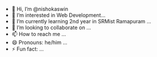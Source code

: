 - 👋 Hi, I’m @nishokaswin
- 👀 I’m interested in Web Development...
- 🌱 I’m currently learning 2nd year in SRMist Ramapuram ...
- 💞️ I’m looking to collaborate on ...
- 📫 How to reach me ...
- 😄 Pronouns: he/him ...
- ⚡ Fun fact: ...

<!---
nishokaswin/nishokaswin is a ✨ special ✨ repository because its `README.md` (this file) appears on your GitHub profile.
You can click the Preview link to take a look at your changes.
--->
